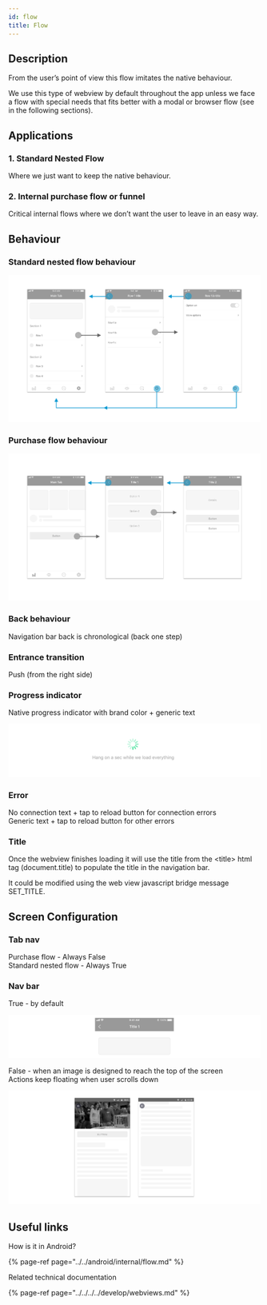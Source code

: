 ```yaml
---
id: flow
title: Flow
---
```


## Description

From the user’s point of view this flow imitates the native behaviour.

We use this type of webview by default throughout the app unless we face a flow with special needs that fits better with a modal or browser flow \(see in the following sections\).

## **Applications**

### **1. Standard Nested Flow**

Where we just want to keep the native behaviour.

### **2. Internal purchase flow or funnel**

Critical internal flows where we don’t want the user to leave in an easy way.  


## **Behaviour**

### **Standard nested flow behaviour**

![iOS Internal Flow Standard behaviour](../../../../img/ios_internal_flow_standard.png)

### **Purchase flow behaviour**

![iOS Internal Flow Purchase behaviour](../../../../img/ios_internal_flow_purchase.png)

### **Back behaviour**

Navigation bar back is chronological \(back one step\)

### Entrance transition

Push \(from the right side\)

### **Progress indicator**

Native progress indicator with brand color + generic text

![](../../../../img/ios_progress-indicator.png)

### Error

No connection text + tap to reload button for connection errors  
Generic text + tap to reload button for other errors

### Title

Once the webview finishes loading it will use the title from the &lt;title&gt; html tag \(document.title\) to populate the title in the navigation bar.

It could be modified using the web view javascript bridge message SET\_TITLE.

## Screen Configuration

### **Tab** nav

Purchase flow - Always False  
Standard nested flow - Always True

### Nav bar

True - by default

![](../../../../img/ios_internal_flow_navbar_true.png)

False - when an image is designed to reach the top of the screen  
Actions keep floating when user scrolls down

![](../../../../img/android_internal_flow_navbar_false.png)

## Useful links <a id="useful-links"></a>

How is it in Android?

{% page-ref page="../../android/internal/flow.md" %}

 Related technical documentation

{% page-ref page="../../../../develop/webviews.md" %}



